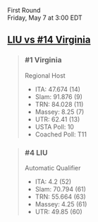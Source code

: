 First Round  
Friday, May 7 at 3:00 EDT
## [LIU vs #14 Virginia](https://www.ncaa.com/game/5833666) 

> ### #1 Virginia  
> Regional Host  
> - ITA: 47.674 (14)  
> - Slam: 91.876 (9)  
> - TRN: 84.028 (11)  
> - Massey: 8.25 (7)  
> - UTR: 62.41 (13)  
> - USTA Poll: 10  
> - Coached Poll: T11  

> ### #4 LIU  
> Automatic Qualifier  
> - ITA: 4.2 (52)  
> - Slam: 70.794 (61)  
> - TRN: 55.664 (63)  
> - Massey: 4.25 (61)  
> - UTR: 49.85 (60)  